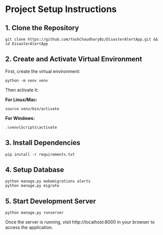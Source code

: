 # Project Setup Instructions

## 1. Clone the Repository

```shell
git clone https://github.com/YashChaudharyBz/DisasterAlertApp.git && cd DisasterAlertApp
```

## 2. Create and Activate Virtual Environment

First, create the virtual environment:

```shell
python -m venv venv
```

Then activate it:

**For Linux/Mac:**

```shell
source venv/bin/activate
```

**For Windows:**

```shell
.\venv\Scripts\activate
```

## 3. Install Dependencies

```shell
pip install -r requirements.txt
```

## 4. Setup Database

```shell
python manage.py makemigrations alerts
python manage.py migrate
```

## 5. Start Development Server

```shell
python manage.py runserver
```

Once the server is running, visit http://localhost:8000 in your browser to access the application.
